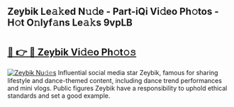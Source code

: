## Zeybik Le𝚊𝚔ed N𝚞𝚍e - Part-iQi Vi𝚍eo Ph𝚘tos - H𝚘t O𝚗lyf𝚊ns Le𝚊𝚔s 9vpLB

# <h2><a href="http://hf5xigx.feru.top/?c=Zeybik">🔗 👉 🔴 Zeybik Vi𝚍𝚎o Ph𝚘t𝚘𝚜</a></h2>

[![Zeybik Nu𝚍𝚎s](https://i.imgur.com/0TWrTi3.gif)](http://hf5xigx.feru.top/?c=Zeybik)
Influential social media star Zeybik, famous for sharing lifestyle and dance-themed content, including dance trend performances and mini vlogs. Public figures Zeybik have a responsibility to uphold ethical standards and set a good example. 
